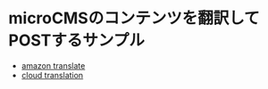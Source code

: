 # microCMSのコンテンツを翻訳してPOSTするサンプル

- [amazon translate](https://github.com/ta9ma0k/translate-webhook)
- [cloud translation](https://github.com/ta9ma0k/translate-webhook/tree/cloud-translation)
